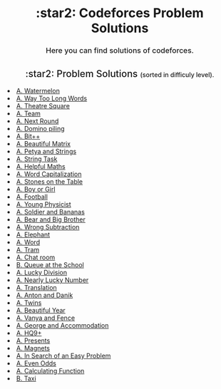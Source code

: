 <h1 align="center"> :star2: Codeforces Problem Solutions </h1>
<h3 align="center" style="font-weight:500;">Here you can find solutions of codeforces.</h3>

<h2 align="center" style="font-weight:500;"> :star2: Problem Solutions <span align="center" style="font-size:14px">(sorted in difficuly level).</span></h2>
<li><a href="https://codeforces.com/contest/4/submission/115842242">A. Watermelon </a></li>
<li><a href="https://codeforces.com/contest/71/submission/115500599">A. Way Too Long Words </a></li>
<li><a href="https://codeforces.com/contest/1/submission/122630014">A. Theatre Square </a></li>
<li><a href="https://codeforces.com/contest/231/submission/115686675">A. Team </a></li>
<li><a href="https://codeforces.com/contest/158/submission/115843098">A. Next Round </a></li>
<li><a href="https://codeforces.com/contest/50/submission/116319915">A. Domino piling </a></li>
<li><a href="https://codeforces.com/contest/282/submission/115907992">A. Bit++ </a></li>
<li><a href="https://codeforces.com/contest/263/submission/121174070">A. Beautiful Matrix </a></li>
<li><a href="https://codeforces.com/contest/112/submission/115909090">A. Petya and Strings </a></li>
<li><a href="https://codeforces.com/contest/118/submission/115907240">A. String Task </a></li>
<li><a href="https://codeforces.com/contest/339/submission/115912593">A. Helpful Maths </a></li>
<li><a href="https://codeforces.com/contest/281/submission/118787179">A. Word Capitalization </a></li>
<li><a href="https://codeforces.com/contest/266/submission/115914248">A. Stones on the Table </a></li>
<li><a href="https://codeforces.com/contest/236/submission/115961335">A. Boy or Girl </a></li>
<li><a href="https://codeforces.com/contest/96/submission/116003832">A. Football </a></li>
<li><a href="https://codeforces.com/contest/69/submission/116002791">A. Young Physicist </a></li>
<li><a href="https://codeforces.com/contest/546/submission/116006570">A. Soldier and Bananas </a></li>
<li><a href="https://codeforces.com/contest/791/submission/116010348">A. Bear and Big Brother </a></li>
<li><a href="https://codeforces.com/contest/977/submission/116010856">A. Wrong Subtraction </a></li>
<li><a href="https://codeforces.com/contest/617/submission/116017568">A. Elephant </a></li>
<li><a href="https://codeforces.com/contest/59/submission/116072748">A. Word </a></li>
<li><a href="https://codeforces.com/contest/116/submission/116019415">A. Tram </a></li>
<li><a href="https://codeforces.com/contest/58/submission/117163539">A. Chat room </a></li>
<li><a href="https://codeforces.com/contest/266/submission/123078043">B. Queue at the School </a></li>
<li><a href="https://codeforces.com/contest/122/submission/116075447">A. Lucky Division </a></li>
<li><a href="https://codeforces.com/contest/110/submission/116128696">A. Nearly Lucky Number </a></li>
<li><a href="https://codeforces.com/contest/41/submission/116452227">A. Translation </a></li>
<li><a href="https://codeforces.com/contest/734/submission/116473351">A. Anton and Danik </a></li>
<li><a href="https://codeforces.com/contest/160/submission/117421513">A. Twins </a></li>
<li><a href="https://codeforces.com/contest/271/submission/116931751">A. Beautiful Year </a></li>
<li><a href="https://codeforces.com/contest/677/submission/116537006">A. Vanya and Fence </a></li>
<li><a href="https://codeforces.com/contest/467/submission/116538342">A. George and Accommodation </a></li>
<li><a href="https://codeforces.com/contest/133/submission/116537524">A. HQ9+ </a></li>
<li><a href="https://codeforces.com/contest/136/submission/116543449">A. Presents </a></li>
<li><a href="https://codeforces.com/contest/344/submission/118076373">A. Magnets </a></li>
<li><a href="https://codeforces.com/contest/1030/submission/116592039">A. In Search of an Easy Problem </a></li>
<li><a href="https://codeforces.com/contest/318/submission/116588481">A. Even Odds </a></li>
<li><a href="https://codeforces.com/contest/486/submission/117115952">A. Calculating Function </a></li>
<li><a href="https://codeforces.com/contest/158/submission/118252546">B. Taxi </li>
